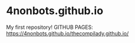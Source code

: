 # 4nonbots.github.io
My first repository!
GITHUB PAGES: https://4nonbots.github.io/thecompilady.github.io/

